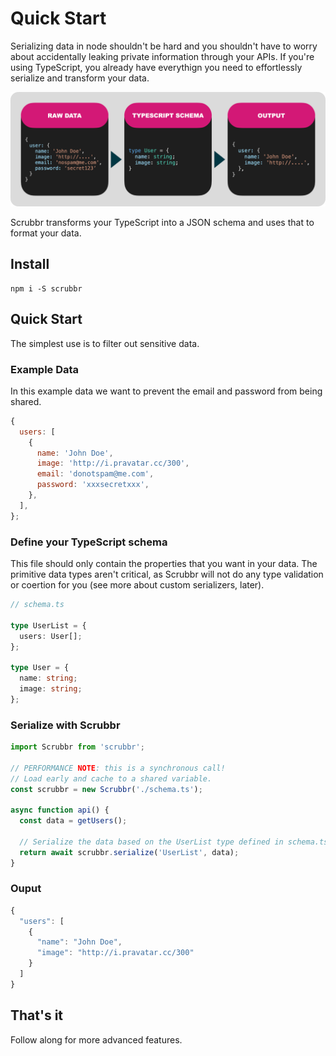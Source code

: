 # Quick Start

Serializing data in node shouldn't be hard and you shouldn't have to worry about accidentally leaking private information through your APIs. If you're using TypeScript, you already have everythign you need to effortlessly serialize and transform your data.

![](.gitbook/assets/example.png)

Scrubbr transforms your TypeScript into a JSON schema and uses that to format your data.

## Install

```text
npm i -S scrubbr
```

## Quick Start

The simplest use is to filter out sensitive data.

### Example Data

In this example data we want to prevent the email and password from being shared.

```javascript
{
  users: [
    {
      name: 'John Doe',
      image: 'http://i.pravatar.cc/300',
      email: 'donotspam@me.com',
      password: 'xxxsecretxxx',
    },
  ],
};
```

### Define your TypeScript schema

This file should only contain the properties that you want in your data. The primitive data types aren't critical, as Scrubbr will not do any type validation or coertion for you \(see more about custom serializers, later\).

```typescript
// schema.ts

type UserList = {
  users: User[];
};

type User = {
  name: string;
  image: string;
};
```

### Serialize with Scrubbr

```typescript
import Scrubbr from 'scrubbr';

// PERFORMANCE NOTE: this is a synchronous call! 
// Load early and cache to a shared variable.
const scrubbr = new Scrubbr('./schema.ts');

async function api() {
  const data = getUsers();

  // Serialize the data based on the UserList type defined in schema.ts
  return await scrubbr.serialize('UserList', data);
}
```

### Ouput

```typescript
{
  "users": [
    {
      "name": "John Doe",
      "image": "http://i.pravatar.cc/300"
    }
  ]
}
```

## That's it

Follow along for more advanced features.

